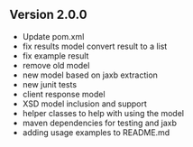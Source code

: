 ## Version 2.0.0
 - Update pom.xml
 - fix results model convert result to a list
 - fix example result
 - remove old model
 - new model based on jaxb extraction
 - new junit tests
 - client response model
 - XSD model inclusion and support
 - helper classes to help with using the model
 - maven dependencies for testing and jaxb
 - adding usage examples to README.md
